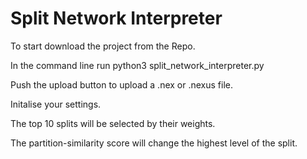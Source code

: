 # Split Network Interpreter

To start download the project from the Repo. 

In the command line run python3 split_network_interpreter.py

Push the upload button to upload a .nex or .nexus file. 

Initalise your settings. 

The top 10 splits will be selected by their weights. 

The partition-similarity score will change the highest level of the split.
